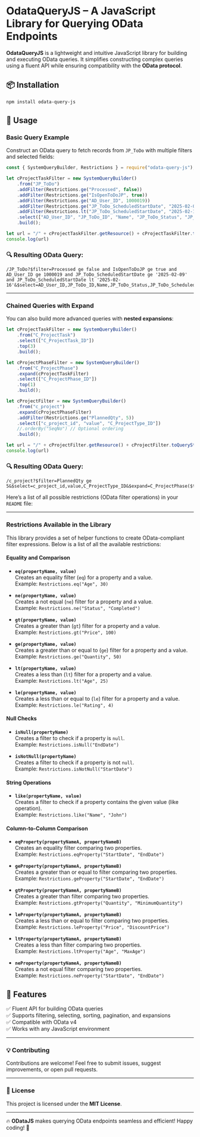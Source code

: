 # OdataQueryJS – A JavaScript Library for Querying OData Endpoints  

**OdataQueryJS** is a lightweight and intuitive JavaScript library for building and executing OData queries. It simplifies constructing complex queries using a fluent API while ensuring compatibility with the **OData protocol**.  

## 📦 Installation  
```sh
npm install odata-query-js
```

## 🚀 Usage  

### Basic Query Example  
Construct an OData query to fetch records from `JP_ToDo` with multiple filters and selected fields:  

```js
const { SystemQueryBuilder, Restrictions } = require("odata-query-js");

let cProjectTaskFilter = new SystemQueryBuilder()
    .from("JP_ToDo")
    .addFilter(Restrictions.ge("Processed", false))
    .addFilter(Restrictions.ge("IsOpenToDoJP", true))
    .addFilter(Restrictions.ge("AD_User_ID", 1000019))
    .addFilter(Restrictions.ge("JP_ToDo_ScheduledStartDate", "2025-02-09"))
    .addFilter(Restrictions.lt("JP_ToDo_ScheduledStartDate", "2025-02-16"))
    .select(["AD_User_ID", "JP_ToDo_ID", "Name", "JP_ToDo_Status", "JP_ToDo_ScheduledStartDate", "JP_ToDo_ScheduledEndDate"])
    .build();

let url = "/" + cProjectTaskFilter.getResource() + cProjectTaskFilter.toQueryString(true);
console.log(url)

```

### 🔍 Resulting OData Query:  
```
/JP_ToDo?$filter=Processed ge false and IsOpenToDoJP ge true and AD_User_ID ge 1000019 and JP_ToDo_ScheduledStartDate ge '2025-02-09' and JP_ToDo_ScheduledStartDate lt '2025-02-16'&$select=AD_User_ID,JP_ToDo_ID,Name,JP_ToDo_Status,JP_ToDo_ScheduledStartDate,JP_ToDo_ScheduledEndDate
```

---

### Chained Queries with Expand  
You can also build more advanced queries with **nested expansions**:  

```js
let cProjectTaskFilter = new SystemQueryBuilder()
    .from("C_ProjectTask")
    .select(["C_ProjectTask_ID"])
    .top(3)
    .build();

let cProjectPhaseFilter = new SystemQueryBuilder()
    .from("C_ProjectPhase")
    .expand(cProjectTaskFilter)
    .select(["C_ProjectPhase_ID"])
    .top(1)
    .build();

let cProjectFilter = new SystemQueryBuilder()
    .from("c_project")
    .expand(cProjectPhaseFilter)
    .addFilter(Restrictions.ge("PlannedQty", 5))
    .select(["c_project_id", "value", "C_ProjectType_ID"])
    //.orderBy("SeqNo") // Optional ordering
    .build();

let url = "/" + cProjectFilter.getResource() + cProjectFilter.toQueryString(true);
console.log(url)
```

### 🔍 Resulting OData Query:  
```
/c_project?$filter=PlannedQty ge 5&$select=c_project_id,value,C_ProjectType_ID&$expand=C_ProjectPhase($top=1;$select=C_ProjectPhase_ID;$expand=C_ProjectTask($top=3;$select=C_ProjectTask_ID))
```

Here’s a list of all possible restrictions (OData filter operations) in your `README` file:

---

### Restrictions Available in the Library

This library provides a set of helper functions to create OData-compliant filter expressions. Below is a list of all the available restrictions:

#### **Equality and Comparison**
- **`eq(propertyName, value)`**  
  Creates an equality filter (`eq`) for a property and a value.  
  Example: `Restrictions.eq("Age", 30)`

- **`ne(propertyName, value)`**  
  Creates a not equal (`ne`) filter for a property and a value.  
  Example: `Restrictions.ne("Status", "Completed")`

- **`gt(propertyName, value)`**  
  Creates a greater than (`gt`) filter for a property and a value.  
  Example: `Restrictions.gt("Price", 100)`

- **`ge(propertyName, value)`**  
  Creates a greater than or equal to (`ge`) filter for a property and a value.  
  Example: `Restrictions.ge("Quantity", 50)`

- **`lt(propertyName, value)`**  
  Creates a less than (`lt`) filter for a property and a value.  
  Example: `Restrictions.lt("Age", 25)`

- **`le(propertyName, value)`**  
  Creates a less than or equal to (`le`) filter for a property and a value.  
  Example: `Restrictions.le("Rating", 4)`

#### **Null Checks**
- **`isNull(propertyName)`**  
  Creates a filter to check if a property is `null`.  
  Example: `Restrictions.isNull("EndDate")`

- **`isNotNull(propertyName)`**  
  Creates a filter to check if a property is not `null`.  
  Example: `Restrictions.isNotNull("StartDate")`

#### **String Operations**
- **`like(propertyName, value)`**  
  Creates a filter to check if a property contains the given value (like operation).  
  Example: `Restrictions.like("Name", "John")`

#### **Column-to-Column Comparison**
- **`eqProperty(propertyNameA, propertyNameB)`**  
  Creates an equality filter comparing two properties.  
  Example: `Restrictions.eqProperty("StartDate", "EndDate")`

- **`geProperty(propertyNameA, propertyNameB)`**  
  Creates a greater than or equal to filter comparing two properties.  
  Example: `Restrictions.geProperty("StartDate", "EndDate")`

- **`gtProperty(propertyNameA, propertyNameB)`**  
  Creates a greater than filter comparing two properties.  
  Example: `Restrictions.gtProperty("Quantity", "MinimumQuantity")`

- **`leProperty(propertyNameA, propertyNameB)`**  
  Creates a less than or equal to filter comparing two properties.  
  Example: `Restrictions.leProperty("Price", "DiscountPrice")`

- **`ltProperty(propertyNameA, propertyNameB)`**  
  Creates a less than filter comparing two properties.  
  Example: `Restrictions.ltProperty("Age", "MaxAge")`

- **`neProperty(propertyNameA, propertyNameB)`**  
  Creates a not equal filter comparing two properties.  
  Example: `Restrictions.neProperty("StartDate", "EndDate")`


## 📖 Features  
✅ Fluent API for building OData queries  
✅ Supports filtering, selecting, sorting, pagination, and expansions  
✅ Compatible with OData v4  
✅ Works with any JavaScript environment  

---

### 💡 Contributing  
Contributions are welcome! Feel free to submit issues, suggest improvements, or open pull requests.  

---

### 📜 License  
This project is licensed under the **MIT License**.  

---

🔥 **ODataJS** makes querying OData endpoints seamless and efficient! Happy coding! 🚀